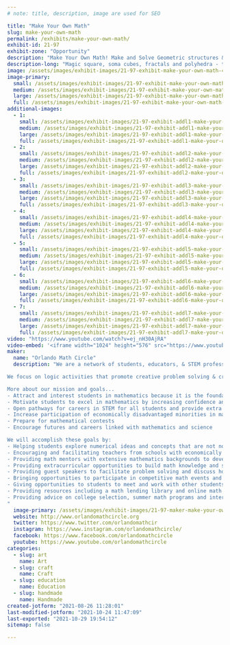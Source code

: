 ```yaml
---
# note: title, description, image are used for SEO

title: "Make Your Own Math"
slug: make-your-own-math
permalink: /exhibits/make-your-own-math/
exhibit-id: 21-97
exhibit-zone: "Opportunity"
description: "Make Your Own Math! Make and Solve Geometric structures & puzzles!"
description-long: "Magic square, soma cubes, fractals and polyhedra - try making beautiful geometric structures and solving puzzles with Orlando Math Circle facilitators"
image: /assets/images/exhibit-images/21-97-exhibit-make-your-own-math-43-screenshot-5-6117-large.png
image-primary: 
  small: /assets/images/exhibit-images/21-97-exhibit-make-your-own-math-43-screenshot-5-6117-small.png
  medium: /assets/images/exhibit-images/21-97-exhibit-make-your-own-math-43-screenshot-5-6117-medium.png
  large: /assets/images/exhibit-images/21-97-exhibit-make-your-own-math-43-screenshot-5-6117-large.png
  full: /assets/images/exhibit-images/21-97-exhibit-make-your-own-math-43-screenshot-5-6117-full.png
additional-images: 
  - 1:
    small: /assets/images/exhibit-images/21-97-exhibit-addl1-make-your-own-math-1-small.png
    medium: /assets/images/exhibit-images/21-97-exhibit-addl1-make-your-own-math-1-medium.png
    large: /assets/images/exhibit-images/21-97-exhibit-addl1-make-your-own-math-1-large.png
    full: /assets/images/exhibit-images/21-97-exhibit-addl1-make-your-own-math-1-full.png
  - 2:
    small: /assets/images/exhibit-images/21-97-exhibit-addl2-make-your-own-math-img-4308-small.JPG
    medium: /assets/images/exhibit-images/21-97-exhibit-addl2-make-your-own-math-img-4308-medium.JPG
    large: /assets/images/exhibit-images/21-97-exhibit-addl2-make-your-own-math-img-4308-large.JPG
    full: /assets/images/exhibit-images/21-97-exhibit-addl2-make-your-own-math-img-4308-full.JPG
  - 3:
    small: /assets/images/exhibit-images/21-97-exhibit-addl3-make-your-own-math-img-4310-small.JPG
    medium: /assets/images/exhibit-images/21-97-exhibit-addl3-make-your-own-math-img-4310-medium.JPG
    large: /assets/images/exhibit-images/21-97-exhibit-addl3-make-your-own-math-img-4310-large.JPG
    full: /assets/images/exhibit-images/21-97-exhibit-addl3-make-your-own-math-img-4310-full.JPG
  - 4:
    small: /assets/images/exhibit-images/21-97-exhibit-addl4-make-your-own-math-img-4312-small.JPG
    medium: /assets/images/exhibit-images/21-97-exhibit-addl4-make-your-own-math-img-4312-medium.JPG
    large: /assets/images/exhibit-images/21-97-exhibit-addl4-make-your-own-math-img-4312-large.JPG
    full: /assets/images/exhibit-images/21-97-exhibit-addl4-make-your-own-math-img-4312-full.JPG
  - 5:
    small: /assets/images/exhibit-images/21-97-exhibit-addl5-make-your-own-math-img-4327-small.JPG
    medium: /assets/images/exhibit-images/21-97-exhibit-addl5-make-your-own-math-img-4327-medium.JPG
    large: /assets/images/exhibit-images/21-97-exhibit-addl5-make-your-own-math-img-4327-large.JPG
    full: /assets/images/exhibit-images/21-97-exhibit-addl5-make-your-own-math-img-4327-full.JPG
  - 6:
    small: /assets/images/exhibit-images/21-97-exhibit-addl6-make-your-own-math-img-4343-small.JPG
    medium: /assets/images/exhibit-images/21-97-exhibit-addl6-make-your-own-math-img-4343-medium.JPG
    large: /assets/images/exhibit-images/21-97-exhibit-addl6-make-your-own-math-img-4343-large.JPG
    full: /assets/images/exhibit-images/21-97-exhibit-addl6-make-your-own-math-img-4343-full.JPG
  - 7:
    small: /assets/images/exhibit-images/21-97-exhibit-addl7-make-your-own-math-img-4349-small.JPG
    medium: /assets/images/exhibit-images/21-97-exhibit-addl7-make-your-own-math-img-4349-medium.JPG
    large: /assets/images/exhibit-images/21-97-exhibit-addl7-make-your-own-math-img-4349-large.JPG
    full: /assets/images/exhibit-images/21-97-exhibit-addl7-make-your-own-math-img-4349-full.JPG
video: "https://www.youtube.com/watch?v=ej_nH30AjRA"
video-embed: '<iframe width="1024" height="576" src="https://www.youtube.com/embed/ej_nH30AjRA?feature=oembed" frameborder="0" allow="accelerometer; autoplay; clipboard-write; encrypted-media; gyroscope; picture-in-picture" allowfullscreen></iframe>'
maker: 
  name: "Orlando Math Circle"
  description: "We are a network of students, educators, & STEM professionals that facilitate engaging math enrichment classes and events for local K-12 students in Central Florida. Orlando Math Circle was founded in the tradition of Eastern European math circles where they have been part of the education culture for over a hundred years. Math circles were brought to the US in the 1990s by immigrants who wanted to provide a similar experience for their children. Now math circles can be found all over the United States, many affiliated with universities.

We focus on logic activities that promote creative problem solving & critical thinking.  We encourage people to play with mathematics and make mathematics their own by creating math stories, math art, doing math collaborations as well as exploring many other creative ways to enjoy the beauty of mathematics. Since the pandemic, we have broadened our reach to students that are far away because we now provide a variety of online classes and events.  Our online events have reached students in and out of US with events like math festivals, Math Contest for Girls, and online problem-solving sessions. 

More about our mission and goals...
- Attract and interest students in mathematics because it is the foundation of all sciences.
- Motivate students to excel in mathematics by increasing confidence and curiosity
- Open pathways for careers in STEM for all students and provide extra support for students who are historically underrepresented in mathematics.
- Increase participation of economically disadvantaged minorities in mathematics
- Prepare for mathematical contests
- Encourage futures and careers linked with mathematics and science

We will accomplish these goals by:
- Helping students explore numerical ideas and concepts that are not normally included in the standard classroom curriculum through collaborative problem-solving sessions, puzzles, games, and discussion.  Problem-based math circles challenge kids to think by themselves and are a means to level the playing field in STEM education for girls and minorities;
- Encouraging and facilitating teachers from schools with economically disadvantaged students to bring these students to math circle events and sessions;
- Providing math mentors with extensive mathematics backgrounds to develop the talent of students who are interested in math competitions and math research.
- Providing extracurricular opportunities to build math knowledge and skills;
- Providing guest speakers to facilitate problem solving and discuss how knowing math empowers you to do incredible things in your life;
- Bringing opportunities to participate in competitive math events and work on competition math skills;
- Giving opportunities to students to meet and work with other students of similar or superior math abilities and aspirations;
- Providing resources including a math lending library and online math learning tools;
- Providing advice on college selection, summer math programs and internships.
"
  image-primary: /assets/images/exhibit-images/21-97-maker-make-your-own-math-screenshot-5-medium.png
  website: http://www.orlandomathcircle.org
  twitter: https://www.twitter.com/orlandomathcir
  instagram: https://www.instagram.com/orlandomathcircle/
  facebook: https://www.facebook.com/orlandomathcircle
  youtube: https://www.youtube.com/orlandomathcircle
categories: 
  - slug: art
    name: Art
  - slug: craft
    name: Craft
  - slug: education
    name: Education
  - slug: handmade
    name: Handmade
created-jotform: "2021-08-26 11:28:01"
last-modified-jotform: "2021-10-24 11:47:09"
last-exported: "2021-10-29 19:54:12"
sitemap: false

---
```


